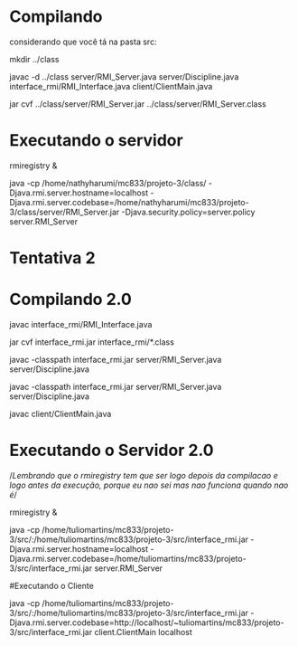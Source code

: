 # Compilando

considerando que você tá na pasta src:

mkdir ../class

javac -d ../class server/RMI_Server.java server/Discipline.java interface_rmi/RMI_Interface.java client/ClientMain.java

jar cvf ../class/server/RMI_Server.jar ../class/server/RMI_Server.class

# Executando o servidor
rmiregistry &

java -cp /home/nathyharumi/mc833/projeto-3/class/ -Djava.rmi.server.hostname=localhost -Djava.rmi.server.codebase=/home/nathyharumi/mc833/projeto-3/class/server/RMI_Server.jar -Djava.security.policy=server.policy server.RMI_Server

# Tentativa 2

# Compilando 2.0
javac interface_rmi/RMI_Interface.java

jar cvf interface_rmi.jar interface_rmi/*.class

javac -classpath interface_rmi.jar server/RMI_Server.java server/Discipline.java

javac -classpath interface_rmi.jar server/RMI_Server.java server/Discipline.java

javac client/ClientMain.java

# Executando o Servidor 2.0

/*Lembrando que o rmiregistry tem que ser logo depois da compilacao e logo antes da execução, porque eu nao sei mas nao funciona quando nao é*/

rmiregistry &

java -cp /home/tuliomartins/mc833/projeto-3/src/:/home/tuliomartins/mc833/projeto-3/src/interface_rmi.jar -Djava.rmi.server.hostname=localhost -Djava.rmi.server.codebase=/home/tuliomartins/mc833/projeto-3/src/interface_rmi.jar  server.RMI_Server

#Executando o Cliente

java -cp /home/tuliomartins/mc833/projeto-3/src/:/home/tuliomartins/mc833/projeto-3/src/interface_rmi.jar -Djava.rmi.server.codebase=http://localhost/~tuliomartins/mc833/projeto-3/src/interface_rmi.jar  client.ClientMain localhost
